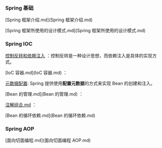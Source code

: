 ### Spring 基础

 [Spring 框架介绍.md](Spring 框架介绍.md) 

 [Spring 框架所使用的设计模式.md](Spring 框架所使用的设计模式.md) 



### Spring IOC

[控制反转和依赖注入](控制反转和依赖注入.md) ：控制反转是一种设计思想，而依赖注入是具体的实现方式。

[IoC 容器.md](IoC 容器.md) ：

[元数据配置](./元数据配置.md):  Spring 提供使用**配置元数据**的方式来实现 Bean 的创建和注入。

[Bean 的管理.md](Bean 的管理.md) ：

[注解组合.md](注解组合.md) ：

 [Bean 的循环依赖.md](Bean 的循环依赖.md) 



### Spring AOP

 [面向切面编程.md](面向切面编程 AOP.md) 